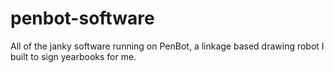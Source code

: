# penbot-software
All of the janky software running on PenBot, a linkage based drawing robot I built to sign yearbooks for me.
